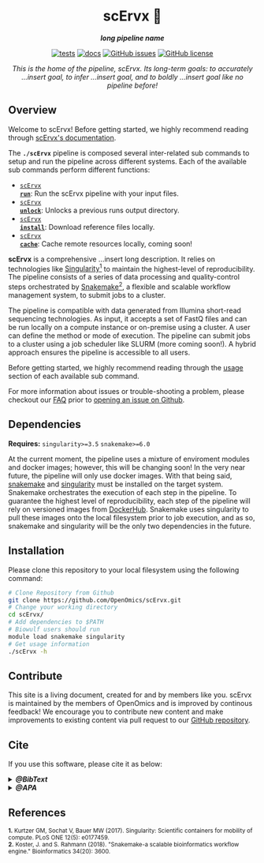 <div align="center">
   
  <h1>scErvx 🔬</h1>
  
  **_long pipeline name_**

  [![tests](https://github.com/OpenOmics/scErvx/workflows/tests/badge.svg)](https://github.com/OpenOmics/scErvx/actions/workflows/main.yaml) [![docs](https://github.com/OpenOmics/scErvx/workflows/docs/badge.svg)](https://github.com/OpenOmics/scErvx/actions/workflows/docs.yml) [![GitHub issues](https://img.shields.io/github/issues/OpenOmics/scErvx?color=brightgreen)](https://github.com/OpenOmics/scErvx/issues)  [![GitHub license](https://img.shields.io/github/license/OpenOmics/scErvx)](https://github.com/OpenOmics/scErvx/blob/main/LICENSE) 
  
  <i>
    This is the home of the pipeline, scErvx. Its long-term goals: to accurately ...insert goal, to infer ...insert goal, and to boldly ...insert goal like no pipeline before!
  </i>
</div>

## Overview
Welcome to scErvx! Before getting started, we highly recommend reading through [scErvx's documentation](https://openomics.github.io/scErvx/).

The **`./scErvx`** pipeline is composed several inter-related sub commands to setup and run the pipeline across different systems. Each of the available sub commands perform different functions: 

 * [<code>scErvx <b>run</b></code>](https://openomics.github.io/scErvx/usage/run/): Run the scErvx pipeline with your input files.
 * [<code>scErvx <b>unlock</b></code>](https://openomics.github.io/scErvx/usage/unlock/): Unlocks a previous runs output directory.
 * [<code>scErvx <b>install</b></code>](https://openomics.github.io/scErvx/usage/install/): Download reference files locally.
 * [<code>scErvx <b>cache</b></code>](https://openomics.github.io/scErvx/usage/cache/): Cache remote resources locally, coming soon!

**scErvx** is a comprehensive ...insert long description. It relies on technologies like [Singularity<sup>1</sup>](https://singularity.lbl.gov/) to maintain the highest-level of reproducibility. The pipeline consists of a series of data processing and quality-control steps orchestrated by [Snakemake<sup>2</sup>](https://snakemake.readthedocs.io/en/stable/), a flexible and scalable workflow management system, to submit jobs to a cluster.

The pipeline is compatible with data generated from Illumina short-read sequencing technologies. As input, it accepts a set of FastQ files and can be run locally on a compute instance or on-premise using a cluster. A user can define the method or mode of execution. The pipeline can submit jobs to a cluster using a job scheduler like SLURM (more coming soon!). A hybrid approach ensures the pipeline is accessible to all users.

Before getting started, we highly recommend reading through the [usage](https://openomics.github.io/scErvx/usage/run/) section of each available sub command.

For more information about issues or trouble-shooting a problem, please checkout our [FAQ](https://openomics.github.io/scErvx/faq/questions/) prior to [opening an issue on Github](https://github.com/OpenOmics/scErvx/issues).

## Dependencies
**Requires:** `singularity>=3.5`  `snakemake>=6.0`

At the current moment, the pipeline uses a mixture of enviroment modules and docker images; however, this will be changing soon! In the very near future, the pipeline will only use docker images. With that being said, [snakemake](https://snakemake.readthedocs.io/en/stable/getting_started/installation.html) and [singularity](https://singularity.lbl.gov/all-releases) must be installed on the target system. Snakemake orchestrates the execution of each step in the pipeline. To guarantee the highest level of reproducibility, each step of the pipeline will rely on versioned images from [DockerHub](https://hub.docker.com/orgs/nciccbr/repositories). Snakemake uses singularity to pull these images onto the local filesystem prior to job execution, and as so, snakemake and singularity will be the only two dependencies in the future.

## Installation
Please clone this repository to your local filesystem using the following command:
```bash
# Clone Repository from Github
git clone https://github.com/OpenOmics/scErvx.git
# Change your working directory
cd scErvx/
# Add dependencies to $PATH
# Biowulf users should run
module load snakemake singularity
# Get usage information
./scErvx -h
```

## Contribute 
This site is a living document, created for and by members like you. scErvx is maintained by the members of OpenOmics and is improved by continous feedback! We encourage you to contribute new content and make improvements to existing content via pull request to our [GitHub repository](https://github.com/OpenOmics/scErvx).


## Cite

If you use this software, please cite it as below:  

<details>
  <summary><b><i>@BibText</i></b></summary>
 
```text
Citation coming soon!
```

</details>

<details>
  <summary><b><i>@APA</i></b></summary>

```text
Citation coming soon!
```

</details>


## References
<sup>**1.**  Kurtzer GM, Sochat V, Bauer MW (2017). Singularity: Scientific containers for mobility of compute. PLoS ONE 12(5): e0177459.</sup>  
<sup>**2.**  Koster, J. and S. Rahmann (2018). "Snakemake-a scalable bioinformatics workflow engine." Bioinformatics 34(20): 3600.</sup>  
